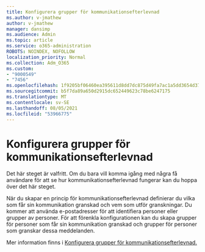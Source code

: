 ```yaml
---
title: Konfigurera grupper för kommunikationsefterlevnad
ms.author: v-jmathew
author: v-jmathew
manager: dansimp
ms.audience: Admin
ms.topic: article
ms.service: o365-administration
ROBOTS: NOINDEX, NOFOLLOW
localization_priority: Normal
ms.collection: Adm_O365
ms.custom:
- "9000549"
- "7456"
ms.openlocfilehash: 1f9205bf06460ea395611d8dd7dc875d49fa7ac1a5dd3654d372e670fb84e4fa
ms.sourcegitcommit: b5f7da89a650d2915dc652449623c78be6247175
ms.translationtype: MT
ms.contentlocale: sv-SE
ms.lasthandoff: 08/05/2021
ms.locfileid: "53966775"
---
```

# <a name="set-up-groups-for-communication-compliance"></a>Konfigurera grupper för kommunikationsefterlevnad

Det här steget är valfritt. Om du bara vill komma igång med några få användare för att se hur kommunikationsefterlevnad fungerar kan du hoppa över det här steget.  
  
När du skapar en princip för kommunikationsefterlevnad definierar du vilka som får sin kommunikation granskad och vem som utför granskningar. Du kommer att använda e-postadresser för att identifiera personer eller grupper av personer. För att förenkla konfigurationen kan du skapa grupper för personer som får sin kommunikation granskad och grupper för personer som granskar dessa meddelanden.  
  
Mer information finns i [Konfigurera grupper för kommunikationsefterlevnad.](https://go.microsoft.com/fwlink/?linkid=2129594)
